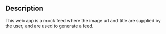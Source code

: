 
## Description 
This web app is a mock feed where the image url and title are supplied by the user, and are used to generate a feed. 
